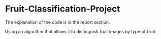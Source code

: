 # Fruit-Classification-Project
The explanation of the code is in the report section.

  Using an algorithm that allows it to distinguish fruit images by type of fruit.
